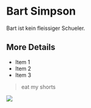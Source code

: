 # Bart Simpson #
Bart ist kein fleissiger Schueler.  
## More Details ##
* Item 1
* Item 2
* Item 3
> eat my shorts
<img src="URL"/>